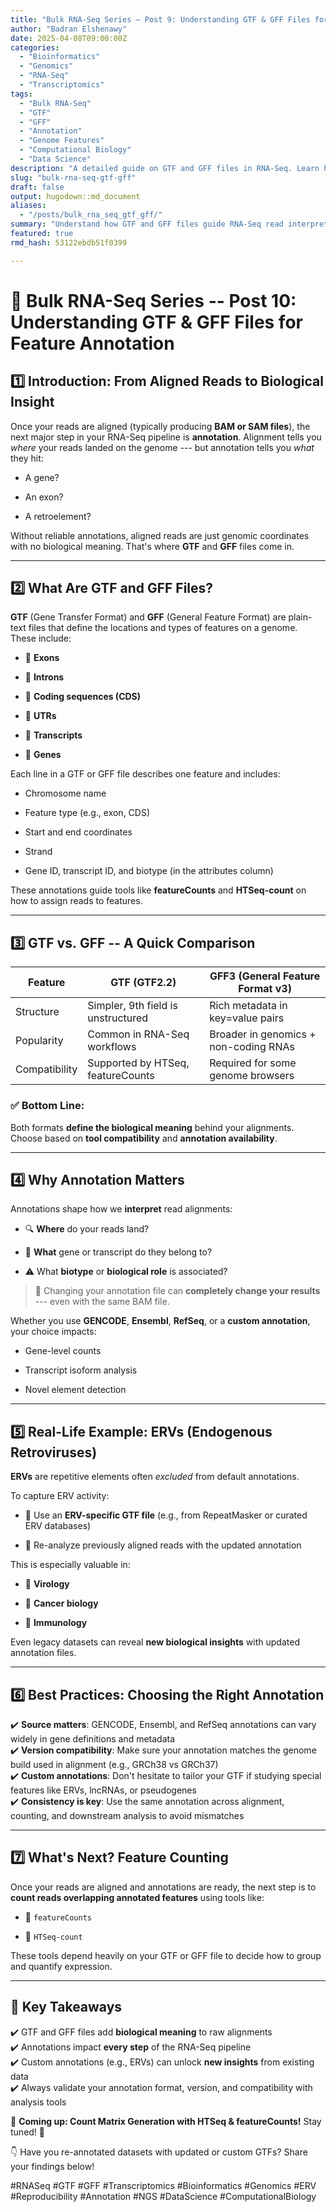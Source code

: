 ```yaml
---
title: "Bulk RNA-Seq Series – Post 9: Understanding GTF & GFF Files for Feature Annotation"
author: "Badran Elshenawy"
date: 2025-04-08T09:00:00Z
categories:
  - "Bioinformatics"
  - "Genomics"
  - "RNA-Seq"
  - "Transcriptomics"
tags:
  - "Bulk RNA-Seq"
  - "GTF"
  - "GFF"
  - "Annotation"
  - "Genome Features"
  - "Computational Biology"
  - "Data Science"
description: "A detailed guide on GTF and GFF files in RNA-Seq. Learn how annotation formats define genes, transcripts, and features — and why choosing the right one matters for accurate analysis."
slug: "bulk-rna-seq-gtf-gff"
draft: false
output: hugodown::md_document
aliases:
  - "/posts/bulk_rna_seq_gtf_gff/"
summary: "Understand how GTF and GFF files guide RNA-Seq read interpretation and enable accurate feature quantification. Discover practical use cases, including ERV annotation."
featured: true
rmd_hash: 53122ebdb51f0399

---
```


# 🔬 Bulk RNA-Seq Series -- Post 10: Understanding GTF & GFF Files for Feature Annotation

## 1️⃣ Introduction: From Aligned Reads to Biological Insight

Once your reads are aligned (typically producing **BAM or SAM files**), the next major step in your RNA-Seq pipeline is **annotation**. Alignment tells you *where* your reads landed on the genome --- but annotation tells you *what* they hit:

-   A gene?

-   An exon?

-   A retroelement?

Without reliable annotations, aligned reads are just genomic coordinates with no biological meaning. That's where **GTF** and **GFF** files come in.

------------------------------------------------------------------------

## 2️⃣ What Are GTF and GFF Files?

**GTF** (Gene Transfer Format) and **GFF** (General Feature Format) are plain-text files that define the locations and types of features on a genome. These include:

-   📍 **Exons**

-   📍 **Introns**

-   📍 **Coding sequences (CDS)**

-   📍 **UTRs**

-   📍 **Transcripts**

-   📍 **Genes**

Each line in a GTF or GFF file describes one feature and includes:

-   Chromosome name

-   Feature type (e.g., exon, CDS)

-   Start and end coordinates

-   Strand

-   Gene ID, transcript ID, and biotype (in the attributes column)

These annotations guide tools like **featureCounts** and **HTSeq-count** on how to assign reads to features.

------------------------------------------------------------------------

## 3️⃣ GTF vs. GFF -- A Quick Comparison

| Feature       | GTF (GTF2.2)                       | GFF3 (General Feature Format v3)      |
|------------------------|------------------------|------------------------|
| Structure     | Simpler, 9th field is unstructured | Rich metadata in key=value pairs      |
| Popularity    | Common in RNA-Seq workflows        | Broader in genomics + non-coding RNAs |
| Compatibility | Supported by HTSeq, featureCounts  | Required for some genome browsers     |

### ✅ Bottom Line:

Both formats **define the biological meaning** behind your alignments. Choose based on **tool compatibility** and **annotation availability**.

------------------------------------------------------------------------

## 4️⃣ Why Annotation Matters

Annotations shape how we **interpret** read alignments:

-   🔍 **Where** do your reads land?

-   🔄 **What** gene or transcript do they belong to?

-   ⚠️ What **biotype** or **biological role** is associated?

> 📌 Changing your annotation file can **completely change your results** --- even with the same BAM file.

Whether you use **GENCODE**, **Ensembl**, **RefSeq**, or a **custom annotation**, your choice impacts:

-   Gene-level counts

-   Transcript isoform analysis

-   Novel element detection

------------------------------------------------------------------------

## 5️⃣ Real-Life Example: ERVs (Endogenous Retroviruses)

**ERVs** are repetitive elements often *excluded* from default annotations.

To capture ERV activity:

-   🧬 Use an **ERV-specific GTF file** (e.g., from RepeatMasker or curated ERV databases)

-   🔁 Re-analyze previously aligned reads with the updated annotation

This is especially valuable in:

-   🦠 **Virology**

-   🧫 **Cancer biology**

-   🧬 **Immunology**

Even legacy datasets can reveal **new biological insights** with updated annotation files.

------------------------------------------------------------------------

## 6️⃣ Best Practices: Choosing the Right Annotation

✔️ **Source matters**: GENCODE, Ensembl, and RefSeq annotations can vary widely in gene definitions and metadata  
✔️ **Version compatibility**: Make sure your annotation matches the genome build used in alignment (e.g., GRCh38 vs GRCh37)  
✔️ **Custom annotations**: Don't hesitate to tailor your GTF if studying special features like ERVs, lncRNAs, or pseudogenes  
✔️ **Consistency is key**: Use the same annotation across alignment, counting, and downstream analysis to avoid mismatches

------------------------------------------------------------------------

## 7️⃣ What's Next? Feature Counting

Once your reads are aligned and annotations are ready, the next step is to **count reads overlapping annotated features** using tools like:

-   📏 `featureCounts`

-   🐍 `HTSeq-count`

These tools depend heavily on your GTF or GFF file to decide how to group and quantify expression.

------------------------------------------------------------------------

## 📌 Key Takeaways

✔️ GTF and GFF files add **biological meaning** to raw alignments  
✔️ Annotations impact **every step** of the RNA-Seq pipeline  
✔️ Custom annotations (e.g., ERVs) can unlock **new insights** from existing data  
✔️ Always validate your annotation format, version, and compatibility with analysis tools

📌 **Coming up: Count Matrix Generation with HTSeq & featureCounts!** Stay tuned! 🚀

👇 Have you re-annotated datasets with updated or custom GTFs? Share your findings below!

#RNASeq #GTF #GFF #Transcriptomics #Bioinformatics #Genomics #ERV #Reproducibility #Annotation #NGS #DataScience #ComputationalBiology

